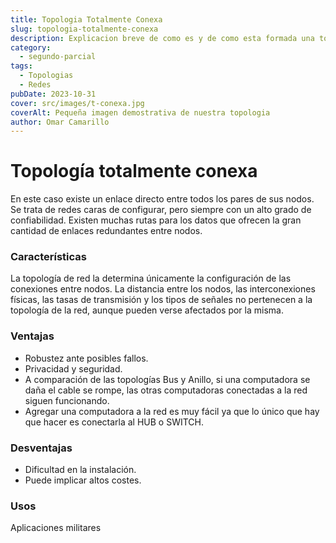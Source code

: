 ```yaml
---
title: Topologia Totalmente Conexa
slug: topologia-totalmente-conexa
description: Explicacion breve de como es y de como esta formada una topologia Totalmente Conexa de red
category:
  - segundo-parcial
tags:
  - Topologias 
  - Redes
pubDate: 2023-10-31
cover: src/images/t-conexa.jpg
coverAlt: Pequeña imagen demostrativa de nuestra topologia
author: Omar Camarillo
---
```

# Topología totalmente conexa
En este caso existe un enlace directo entre todos los pares de sus nodos. Se trata de redes
caras de configurar, pero siempre con un alto grado de confiabilidad. Existen muchas rutas
para los datos que ofrecen la gran cantidad de enlaces redundantes entre nodos.

### Características
La topología de red la determina únicamente la configuración de las conexiones entre
nodos. La distancia entre los nodos, las interconexiones físicas, las tasas de transmisión y
los tipos de señales no pertenecen a la topología de la red, aunque pueden verse afectados
por la misma.

### Ventajas
- Robustez ante posibles fallos.
- Privacidad y seguridad.
- A comparación de las topologías Bus y Anillo, si una computadora se daña el cable se
rompe, las otras computadoras conectadas a la red siguen funcionando.
- Agregar una computadora a la red es muy fácil ya que lo único que hay que hacer es
conectarla al HUB o SWITCH.

### Desventajas
- Dificultad en la instalación.
- Puede implicar altos costes.

### Usos
Aplicaciones militares
<!-- Topología de bus
Que es
Una red en bus es aquella topología que se caracteriza por tener un único bus de
comunicaciones al cual se conectan los diferentes dispositivos. De esta forma todos los
dispositivos comparten el mismo canal
Características
En esta red todos los dispositivos se conectan directamente a un canal y no existe otro
vínculo entre nodos. Los datos fluyen a lo largo del cable a medida que viaja a su destino.
Se instala fácilmente, tiene poco cableado y es fácil aumentar o disminuir el número de
aparatos que se adjuntan a la red
Ventajas
Es la topología de red más sencilla para conectar periféricos o computadoras de forma
lineal.
Funciona muy eficientemente bien cuando hay una red pequeña.
La longitud de cable requerida es menor que una topología en estrella.
Es fácil conectar o quitar dispositivos en esta red sin afectar a ningún otro dispositivo.
Muy rentable en comparación con otras topologías
Desventajas
La topología de bus no es buena para redes grandes.
La identificación de problemas se vuelve difícil si toda la red se cae.
La solución de problemas de dispositivos individuales es muy difícil.
Se requieren terminadores necesarios en ambos extremos del cable principal.
Los dispositivos adicionales ralentizan la red.
Si el cable principal está dañado, toda la red falla o se divide en dos.
Usos
La topología de bus se utiliza principalmente en redes estándar 802.3 (ethernet) y 802.4,
muy parecido a una línea telefónica con varios teléfonos conectados, cuando entra una
llamada, la señal puede llegar a cada estación de trabajo si se configura así. -->
